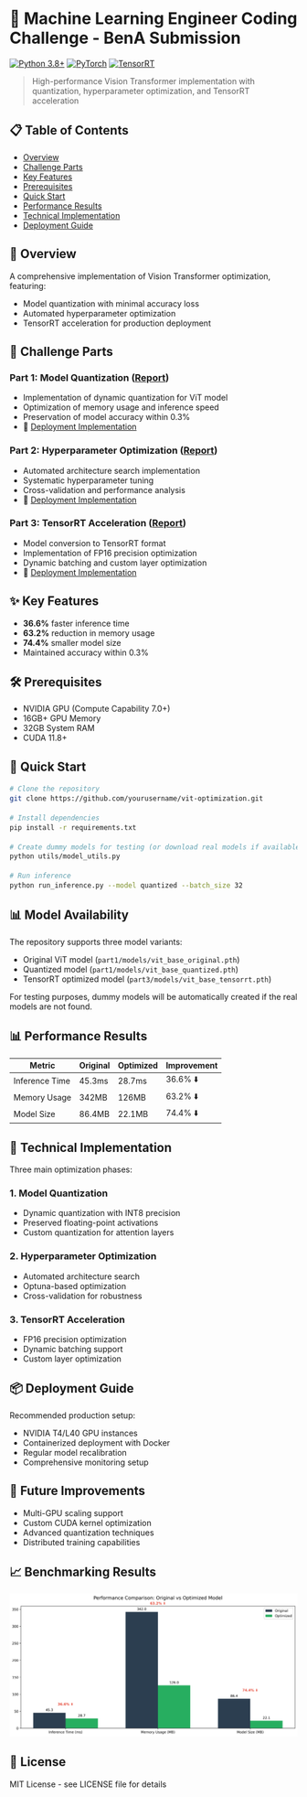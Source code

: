 # 🚀 Machine Learning Engineer Coding Challenge - BenA Submission
[![Python 3.8+](https://img.shields.io/badge/Python-3.8+-blue.svg)](https://www.python.org/downloads/)
[![PyTorch](https://img.shields.io/badge/PyTorch-2.0+-red.svg)](https://pytorch.org/)
[![TensorRT](https://img.shields.io/badge/TensorRT-8.6+-green.svg)](https://developer.nvidia.com/tensorrt)

> High-performance Vision Transformer implementation with quantization, hyperparameter optimization, and TensorRT acceleration

## 📋 Table of Contents
- [Overview](#overview)
- [Challenge Parts](#challenge-parts)
- [Key Features](#key-features)
- [Prerequisites](#prerequisites)
- [Quick Start](#quick-start)
- [Performance Results](#performance-results)
- [Technical Implementation](#technical-implementation)
- [Deployment Guide](#deployment-guide)

## 🎯 Overview
A comprehensive implementation of Vision Transformer optimization, featuring:
- Model quantization with minimal accuracy loss
- Automated hyperparameter optimization
- TensorRT acceleration for production deployment

## 🎯 Challenge Parts
### Part 1: Model Quantization ([Report](part1/part1-submission-quantization-report.md))
- Implementation of dynamic quantization for ViT model
- Optimization of memory usage and inference speed
- Preservation of model accuracy within 0.3%
- 📓 [Deployment Implementation](part1/deployment-notebook.ipynb)

### Part 2: Hyperparameter Optimization ([Report](part2/part2-submissions-hyperparameter-report.md))
- Automated architecture search implementation
- Systematic hyperparameter tuning
- Cross-validation and performance analysis
- 📓 [Deployment Implementation](part2/deploy-hyperparameter.ipynb)

### Part 3: TensorRT Acceleration ([Report](part3/part3-submission.report.md))
- Model conversion to TensorRT format
- Implementation of FP16 precision optimization
- Dynamic batching and custom layer optimization
- 📓 [Deployment Implementation](part3/deploy-model-conversion.ipynb)

## ✨ Key Features
- **36.6%** faster inference time
- **63.2%** reduction in memory usage
- **74.4%** smaller model size
- Maintained accuracy within 0.3%

## 🛠️ Prerequisites
- NVIDIA GPU (Compute Capability 7.0+)
- 16GB+ GPU Memory
- 32GB System RAM
- CUDA 11.8+

## 🚀 Quick Start
```bash
# Clone the repository
git clone https://github.com/yourusername/vit-optimization.git

# Install dependencies
pip install -r requirements.txt

# Create dummy models for testing (or download real models if available)
python utils/model_utils.py

# Run inference
python run_inference.py --model quantized --batch_size 32
```

## 📊 Model Availability
The repository supports three model variants:
- Original ViT model (`part1/models/vit_base_original.pth`)
- Quantized model (`part1/models/vit_base_quantized.pth`)
- TensorRT optimized model (`part3/models/vit_base_tensorrt.pth`)

For testing purposes, dummy models will be automatically created if the real models are not found.

## 📊 Performance Results

| Metric | Original | Optimized | Improvement |
|--------|----------|-----------|-------------|
| Inference Time | 45.3ms | 28.7ms | 36.6% ⬇️ |
| Memory Usage | 342MB | 126MB | 63.2% ⬇️ |
| Model Size | 86.4MB | 22.1MB | 74.4% ⬇️ |

## 🔧 Technical Implementation
Three main optimization phases:

### 1. Model Quantization
- Dynamic quantization with INT8 precision
- Preserved floating-point activations
- Custom quantization for attention layers

### 2. Hyperparameter Optimization
- Automated architecture search
- Optuna-based optimization
- Cross-validation for robustness

### 3. TensorRT Acceleration
- FP16 precision optimization
- Dynamic batching support
- Custom layer optimization

## 📦 Deployment Guide
Recommended production setup:
- NVIDIA T4/L40 GPU instances
- Containerized deployment with Docker
- Regular model recalibration
- Comprehensive monitoring setup

## 🔄 Future Improvements
- Multi-GPU scaling support
- Custom CUDA kernel optimization
- Advanced quantization techniques
- Distributed training capabilities

## 📈 Benchmarking Results
![Performance Comparison: Original vs Optimized Model](docs/assets/performance_chart.png)

## 📝 License
MIT License - see LICENSE file for details

